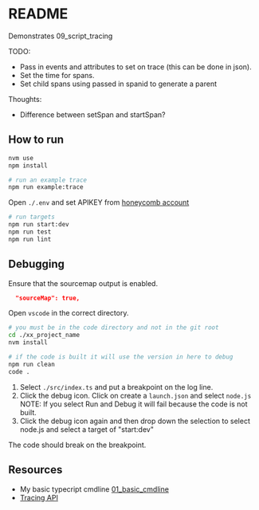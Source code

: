 # README

Demonstrates 09_script_tracing

TODO:

* Pass in events and attributes to set on trace (this can be done in json).  
* Set the time for spans.
* Set child spans using passed in spanid to generate a parent

Thoughts:

* Difference between setSpan and startSpan?


## How to run

```sh
nvm use
npm install

# run an example trace
npm run example:trace         
```

Open `./.env` and set APIKEY from [honeycomb account](https://ui.honeycomb.io/account)  

```sh
# run targets
npm run start:dev
npm run test
npm run lint
```

## Debugging

Ensure that the sourcemap output is enabled.  

```json
  "sourceMap": true,  
```

Open `vscode` in the correct directory.  

```sh
# you must be in the code directory and not in the git root
cd ./xx_project_name
nvm install

# if the code is built it will use the version in here to debug
npm run clean
code .
```

1. Select `./src/index.ts` and put a breakpoint on the log line.  
2. Click the debug icon. Click on create a `launch.json` and select `node.js` NOTE: If you select Run and Debug it will fail because the code is not built.  
3. Click the debug icon again and then drop down the selection to select node.js and select a target of "start:dev"

The code should break on the breakpoint.  

## Resources

* My basic typecript cmdline [01_basic_cmdline](https://github.com/chrisguest75/typescript_examples/tree/master/01_basic_cmdline)
* [Tracing API](https://opentelemetry.io/docs/reference/specification/trace/api/)
